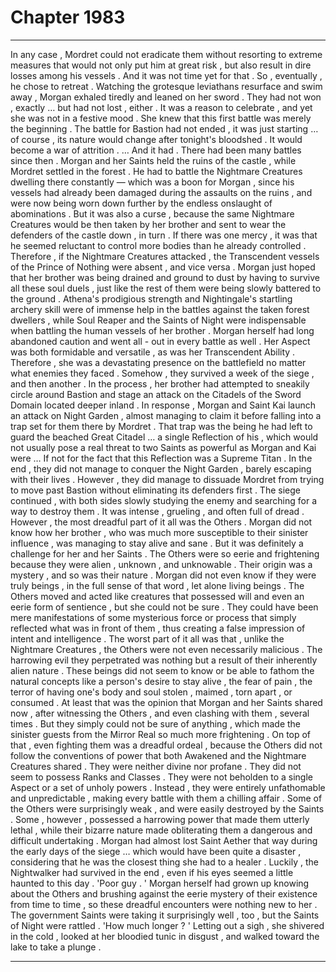 
# Chapter 1983


---

In any case , Mordret could not eradicate them without resorting to extreme measures that would not only put him at great risk , but also result in dire losses among his vessels . And it was not time yet for that . So , eventually , he chose to retreat . Watching the grotesque leviathans resurface and swim away , Morgan exhaled tiredly and leaned on her sword . They had not won , exactly … but had not lost , either . It was a reason to celebrate , and yet she was not in a festive mood .
She knew that this first battle was merely the beginning . The battle for Bastion had not ended , it was just starting … of course , its nature would change after tonight's bloodshed . It would become a war of attrition . … And it had . There had been many battles since then . Morgan and her Saints held the ruins of the castle , while Mordret settled in the forest . He had to battle the Nightmare Creatures dwelling there constantly — which was a boon for Morgan , since his vessels had already been damaged during the assaults on the ruins , and were now being worn down further by the endless onslaught of abominations . But it was also a curse , because the same Nightmare Creatures would be then taken by her brother and sent to wear the defenders of the castle down , in turn . If there was one mercy , it was that he seemed reluctant to control more bodies than he already controlled . Therefore , if the Nightmare Creatures attacked , the Transcendent vessels of the Prince of Nothing were absent , and vice versa .
Morgan just hoped that her brother was being drained and ground to dust by having to survive all these soul duels , just like the rest of them were being slowly battered to the ground . Athena's prodigious strength and Nightingale's startling archery skill were of immense help in the battles against the taken forest dwellers , while Soul Reaper and the Saints of Night were indispensable when battling the human vessels of her brother . Morgan herself had long abandoned caution and went all - out in every battle as well . Her Aspect was both formidable and versatile , as was her Transcendent Ability . Therefore , she was a devastating presence on the battlefield no matter what enemies they faced . Somehow , they survived a week of the siege , and then another . In the process , her brother had attempted to sneakily circle around Bastion and stage an attack on the Citadels of the Sword Domain located deeper inland . In response , Morgan and Saint Kai launch an attack on Night Garden , almost managing to claim it before falling into a trap set for them there by Mordret . That trap was the being he had left to guard the beached Great Citadel … a single Reflection of his , which would not usually pose a real threat to two Saints as powerful as Morgan and Kai were …
If not for the fact that this Reflection was a Supreme Titan .
In the end , they did not manage to conquer the Night Garden , barely escaping with their lives . However , they did manage to dissuade Mordret from trying to move past Bastion without eliminating its defenders first . The siege continued , with both sides slowly studying the enemy and searching for a way to destroy them . It was intense , grueling , and often full of dread . However , the most dreadful part of it all was the Others . Morgan did not know how her brother , who was much more susceptible to their sinister influence , was managing to stay alive and sane . But it was definitely a challenge for her and her Saints . The Others were so eerie and frightening because they were alien , unknown , and unknowable . Their origin was a mystery , and so was their nature . Morgan did not even know if they were truly beings , in the full sense of that word , let alone living beings . The Others moved and acted like creatures that possessed will and even an eerie form of sentience , but she could not be sure . They could have been mere manifestations of some mysterious force or process that simply reflected what was in front of them , thus creating a false impression of intent and intelligence . The worst part of it all was that , unlike the Nightmare Creatures , the Others were not even necessarily malicious . The harrowing evil they perpetrated was nothing but a result of their inherently alien nature . These beings did not seem to know or be able to fathom the natural concepts like a person's desire to stay alive , the fear of pain , the terror of having one's body and soul stolen , maimed , torn apart , or consumed . At least that was the opinion that Morgan and her Saints shared now , after witnessing the Others , and even clashing with them , several times . But they simply could not be sure of anything , which made the sinister guests from the Mirror Real so much more frightening . On top of that , even fighting them was a dreadful ordeal , because the Others did not follow the conventions of power that both Awakened and the Nightmare Creatures shared . They were neither divine nor profane . They did not seem to possess Ranks and Classes . They were not beholden to a single Aspect or a set of unholy powers . Instead , they were entirely unfathomable and unpredictable , making every battle with them a chilling affair . Some of the Others were surprisingly weak , and were easily destroyed by the Saints . Some , however , possessed a harrowing power that made them utterly lethal , while their bizarre nature made obliterating them a dangerous and difficult undertaking . Morgan had almost lost Saint Aether that way during the early days of the siege … which would have been quite a disaster , considering that he was the closest thing she had to a healer . Luckily , the Nightwalker had survived in the end , even if his eyes seemed a little haunted to this day . 'Poor guy . '
Morgan herself had grown up knowing about the Others and brushing against the eerie mystery of their existence from time to time , so these dreadful encounters were nothing new to her . The government Saints were taking it surprisingly well , too , but the Saints of Night were rattled . 'How much longer ? '
Letting out a sigh , she shivered in the cold , looked at her bloodied tunic in disgust , and walked toward the lake to take a plunge .

---

